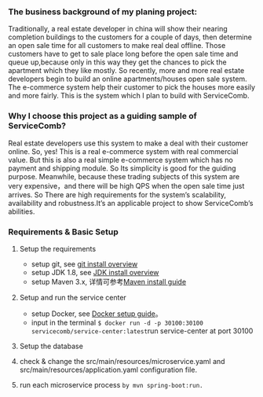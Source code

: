 ### The business background of my planing project:
Traditionally, a real estate developer in china will show their nearing completion buildings to the customers for a couple of days, then determine an open sale time for all customers to make real deal offline. Those customers have to get to sale place long before the open sale time and queue up,because only in this way they get the chances to pick the apartment which they like mostly. 
So recently, more and more real estate developers begin to build an online apartments/houses open sale system. The e-commerce system help their customer to pick the houses more easily and more fairly. This is the system which I plan to build with ServiceComb.

### Why I choose this project as a guiding sample of ServiceComb?
Real estate developers use this system to make a deal with their customer online. So, yes! This is a real e-commerce system with real commercial value. But this is also a real simple e-commerce system which has no payment and shipping module. So Its simplicity is good for the guiding purpose. Meanwhile, because these trading subjects of this system are very expensive，and there will be high QPS when the open sale time just arrives. So There are high requirements for the system’s scalability, availability and robustness.It’s an applicable project to show ServiceComb’s abilities.

### Requirements & Basic Setup
1. Setup the requirements
   - setup git, see [git install overview](https://git-scm.com/book/zh/v2/%E8%B5%B7%E6%AD%A5-%E5%AE%89%E8%A3%85-Git)
   - setup JDK 1.8, see [JDK install overview](https://docs.oracle.com/javase/8/docs/technotes/guides/install/install_overview.html)
   - setup Maven 3.x, 详情可参考[Maven install guide](https://maven.apache.org/install.html)
2. Setup and run the service center
   - setup Docker, see [Docker setup guide](https://www.docker.com/get-started)。
   - input in the terminal <code>$ docker run -d -p 30100:30100 servicecomb/service-center:latest</code>run service-center at port 30100
3. Setup the database

4. check & change the src/main/resources/microservice.yaml and src/main/resources/application.yaml configuration file.

5. run each microservice process <code>by mvn spring-boot:run. </code>